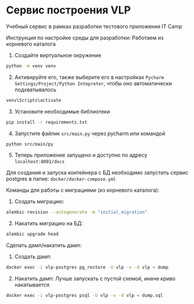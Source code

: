 # Сервис построения VLP
Учебный сервис в рамках разработки тестового приложения IT Camp

Инструкция по настройке среды для разработки:
Работаем из корневого каталога

1) Создайте виртуальное окружение
```bash
python -m venv venv
```
2) Активируйте его, также выберите его в настройках
`Pycharm Settings/Project/Python Intepreter`,
чтобы оно автоматически подхватывалось
```bash
venv\Scripts\activate
```
3) Установите необходимые библиотеки
```bash
pip install -r requirements.txt
```
4) Запустите файлик `src/main.py` через pycharm или командой
```bash
python src/main/py
```
5) Теперь приложение запущено и доступно по адресу `localhost:8001/docs`

Для создания и запуска контейнера с БД необходимо запустить сервис postgres в папке:
`docker/docker-compose.yml`

Команды для работы с миграциями (из корневого каталога):
1) Создать миграцию:
```bash
alembic revision --autogenerate -m "initial_migration" 
```
2) Накатить миграцию на БД:
```bash
alembic upgrade head
```

Сделать дамп/накатить дамп:
1) Создать дамп:
```bash
docker exec -i vlp-postgres pg_restore -U vlp -v -d vlp < dump
```
2) Накатить дамп:
Лучше запускать с пустой схемой, иначе криво накатывается 
```bash
docker exec -i vlp-postgres psql -U vlp -v -d vlp < dump.sql
```